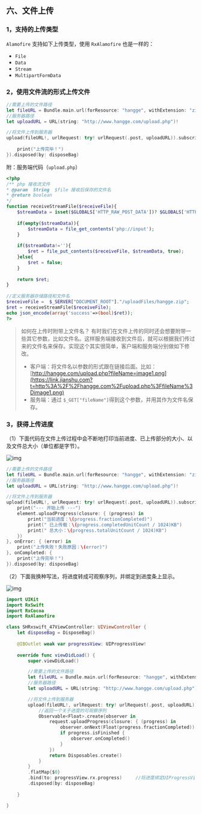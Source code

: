 ## 六、文件上传
### 1，支持的上传类型
`Alamofire` 支持如下上传类型，使用 `RxAlamofire` 也是一样的：

* `File`
* `Data`
* `Stream`
* `MultipartFormData`

### 2，使用文件流的形式上传文件
```swift
//需要上传的文件路径
let fileURL = Bundle.main.url(forResource: "hangge", withExtension: "zip")
//服务器路径
let uploadURL = URL(string: "http://www.hangge.com/upload.php")!

//将文件上传到服务器
upload(fileURL!, urlRequest: try! urlRequest(.post, uploadURL)).subscribe(onCompleted: {
    
    print("上传完毕！")
}).disposed(by: disposeBag)
```

附：服务端代码（`upload.php`）
```php
<?php 
/** php 接收流文件
* @param  String  $file 接收后保存的文件名
* @return boolean
*/ 
function receiveStreamFile($receiveFile){   
    $streamData = isset($GLOBALS['HTTP_RAW_POST_DATA'])? $GLOBALS['HTTP_RAW_POST_DATA'] : ''; 
   
    if(empty($streamData)){ 
        $streamData = file_get_contents('php://input'); 
    } 
   
    if($streamData!=''){ 
        $ret = file_put_contents($receiveFile, $streamData, true); 
    }else{ 
        $ret = false; 
    } 
  
    return $ret;   
} 
 
//定义服务器存储路径和文件名
$receiveFile =  $_SERVER["DOCUMENT_ROOT"]."/uploadFiles/hangge.zip"; 
$ret = receiveStreamFile($receiveFile); 
echo json_encode(array('success'=>(bool)$ret)); 
?>
```

> 如何在上传时附带上文件名？
>  有时我们在文件上传的同时还会想要附带一些其它参数，比如文件名。这样服务端接收到文件后，就可以根据我们传过来的文件名来保存。实现这个其实很简单，客户端和服务端分别做如下修改。
>
> - 客户端：将文件名以参数的形式跟在链接后面。比如：[http://hangge.com/upload.php?fileName=image1.png](https://link.jianshu.com?t=http%3A%2F%2Fhangge.com%2Fupload.php%3FfileName%3Dimage1.png) 
> - 服务端：通过 `$_GET["fileName"]`得到这个参数，并用其作为文件名保存。

### 3，获得上传进度

（1）下面代码在文件上传过程中会不断地打印当前进度、已上传部分的大小、以及文件总大小（单位都是字节）。

![img](https:////upload-images.jianshu.io/upload_images/3788243-3ff33b73a8bb378d.png?imageMogr2/auto-orient/strip|imageView2/2/w/299)

```swift
//需要上传的文件路径
let fileURL = Bundle.main.url(forResource: "hangge", withExtension: "zip")
//服务器路径
let uploadURL = URL(string: "http://www.hangge.com/upload.php")!

//将文件上传到服务器
upload(fileURL!, urlRequest: try! urlRequest(.post, uploadURL)).subscribe(onNext: { (element) in
    print("--- 开始上传 ---")
    element.uploadProgress(closure: { (progress) in
        print("当前进度：\(progress.fractionCompleted)")
        print(" 已上传载：\(progress.completedUnitCount / 1024)KB")
        print(" 总大小：\(progress.totalUnitCount / 1024)KB")
    })
}, onError: { (error) in
    print("上传失败！失败原因：\(error)")
}, onCompleted: {
    print("上传完毕！")
}).disposed(by: disposeBag)
```



（2）下面我换种写法，将进度转成可观察序列，并绑定到进度条上显示。

![img](https:////upload-images.jianshu.io/upload_images/3788243-bfd0fc987447168b.png?imageMogr2/auto-orient/strip|imageView2/2/w/320)

```swift
import UIKit
import RxSwift
import RxCocoa
import RxAlamofire

class SHRxswift_47ViewController: UIViewController {
    let disposeBag = DisposeBag()
    
    @IBOutlet weak var progressView: UIProgressView!
    
    override func viewDidLoad() {
        super.viewDidLoad()

        //需要上传的文件路径
        let fileURL = Bundle.main.url(forResource: "hangge", withExtension: "zip")
        //服务器路径
        let uploadURL = URL(string: "http://www.hangge.com/upload.php")!

        //将文件上传到服务器
        upload(fileURL!, urlRequest: try! urlRequest(.post, uploadURL)).map{request in
            //返回一个关于进度的可观察序列
            Observable<Float>.create{observer in
                request.uploadProgress(closure: { (progress) in
                    observer.onNext(Float(progress.fractionCompleted))
                    if progress.isFinished {
                        observer.onCompleted()
                    }
                })
                return Disposables.create()
            }
        }
        .flatMap{$0}
        .bind(to: progressView.rx.progress)		//将进度绑定UIProgressView上
        .disposed(by: disposeBag)
        
    }

}
```

